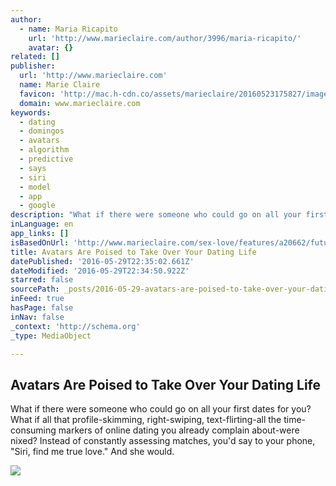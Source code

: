 ```yaml
---
author:
  - name: Maria Ricapito
    url: 'http://www.marieclaire.com/author/3996/maria-ricapito/'
    avatar: {}
related: []
publisher:
  url: 'http://www.marieclaire.com'
  name: Marie Claire
  favicon: 'http://mac.h-cdn.co/assets/marieclaire/20160523175827/images/favicon.ico'
  domain: www.marieclaire.com
keywords:
  - dating
  - domingos
  - avatars
  - algorithm
  - predictive
  - says
  - siri
  - model
  - app
  - google
description: "What if there were someone who could go on all your first dates for you? What if all that profile-skimming, right-swiping, text-flirting-all the time-consuming markers of online dating you already complain about-were nixed? Instead of constantly assessing matches, you'd say to your phone, \"Siri, find me true love.\" And she would."
inLanguage: en
app_links: []
isBasedOnUrl: 'http://www.marieclaire.com/sex-love/features/a20662/future-of-dating-apps-profiles/'
title: Avatars Are Poised to Take Over Your Dating Life
datePublished: '2016-05-29T22:35:02.661Z'
dateModified: '2016-05-29T22:34:50.922Z'
starred: false
sourcePath: _posts/2016-05-29-avatars-are-poised-to-take-over-your-dating-life.md
inFeed: true
hasPage: false
inNav: false
_context: 'http://schema.org'
_type: MediaObject

---
```

<article style=""><h1>Avatars Are Poised to Take Over Your Dating Life</h1><p>What if there were someone who could go on all your first dates for you? What if all that profile-skimming, right-swiping, text-flirting-all the time-consuming markers of online dating you already complain about-were nixed? Instead of constantly assessing matches, you'd say to your phone, "Siri, find me true love." And she would.</p><img src="http://mac.h-cdn.co/assets/16/21/1600x800/landscape-1464020655-stocksy-txp074b4dcdhez000-medium-967613.jpg" /></article>